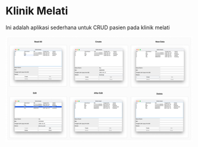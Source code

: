 # Klinik Melati

Ini adalah aplikasi sederhana untuk CRUD pasien pada klinik melati

![Klinik Melati](./images/klinik-melati-ss.png)